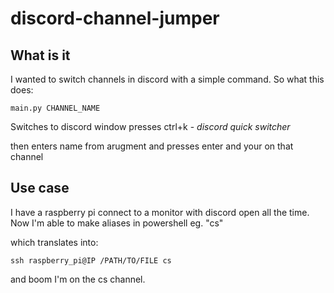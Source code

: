 # discord-channel-jumper

## What is it
I wanted to switch channels in discord with a simple command.
So what this does: 
```
main.py CHANNEL_NAME
```
Switches to discord window
presses ctrl+k  - _discord quick switcher_

then enters name from arugment and presses enter and your on that channel


## Use case
I have a raspberry pi connect to a monitor with discord open all the time.
Now I'm able to make aliases in powershell eg. "cs" 

which translates into: 
```
ssh raspberry_pi@IP /PATH/TO/FILE cs
```
and boom I'm on the cs channel.